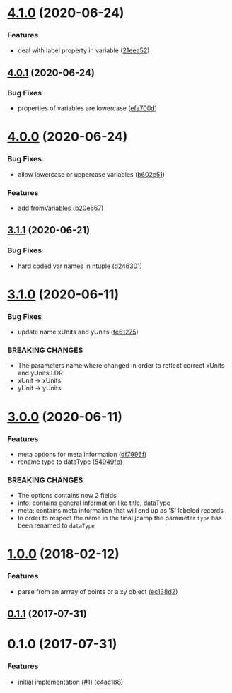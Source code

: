 # [4.1.0](https://github.com/cheminfo-js/convert-to-jcamp/compare/v4.0.1...v4.1.0) (2020-06-24)


### Features

* deal with label property in variable ([21eea52](https://github.com/cheminfo-js/convert-to-jcamp/commit/21eea52537234dbc9b5c6401b303a19aaab7a9f9))



## [4.0.1](https://github.com/cheminfo-js/convert-to-jcamp/compare/v4.0.0...v4.0.1) (2020-06-24)


### Bug Fixes

* properties of variables are lowercase ([efa700d](https://github.com/cheminfo-js/convert-to-jcamp/commit/efa700d16dd8e64a59c09d6522014d9377e593e4))



# [4.0.0](https://github.com/cheminfo-js/convert-to-jcamp/compare/v3.1.1...v4.0.0) (2020-06-24)


### Bug Fixes

* allow lowercase or uppercase variables ([b602e51](https://github.com/cheminfo-js/convert-to-jcamp/commit/b602e51a3ceb967f0c6db8e9af89d7b19e13ad6c))


### Features

* add fromVariables ([b20e667](https://github.com/cheminfo-js/convert-to-jcamp/commit/b20e6678d1cde72c4c07cbcb42b9e651f827d62f))



## [3.1.1](https://github.com/cheminfo-js/convert-to-jcamp/compare/v3.1.0...v3.1.1) (2020-06-21)


### Bug Fixes

* hard coded var names in ntuple ([d246301](https://github.com/cheminfo-js/convert-to-jcamp/commit/d24630137c13fbc3b42aea07ab5004ed92430390))



# [3.1.0](https://github.com/cheminfo-js/convert-to-jcamp/compare/v3.0.0...v3.1.0) (2020-06-11)


### Bug Fixes

* update name xUnits and yUnits ([fe61275](https://github.com/cheminfo-js/convert-to-jcamp/commit/fe612753da6690137af0ea8a7da6591f72537170))


### BREAKING CHANGES

* The parameters name where changed in order to reflect correct
xUnits and yUnits LDR
* xUnit -> xUnits
* yUnit -> yUnits



# [3.0.0](https://github.com/cheminfo-js/convert-to-jcamp/compare/v2.0.1...v3.0.0) (2020-06-11)


### Features

* meta options for meta information ([df7996f](https://github.com/cheminfo-js/convert-to-jcamp/commit/df7996fa9323e9b837fb7c0c2c4d1367855d27fd))
* rename type to dataType ([54949fb](https://github.com/cheminfo-js/convert-to-jcamp/commit/54949fbc028c37b02ad770bcf91bc278272efad8))


### BREAKING CHANGES

* The options contains now 2 fields
* info: contains general information like title, dataType
* meta: contains meta information that will end up as '$' labeled records
* In order to respect the name in the final jcamp the
parameter `type` has been renamed to `dataType`



<a name="1.0.0"></a>
# [1.0.0](https://github.com/cheminfo-js/convert-to-jcamp/compare/v0.2.0...v1.0.0) (2018-02-12)


### Features

* parse from an arrray of points or a xy object ([ec138d2](https://github.com/cheminfo-js/convert-to-jcamp/commit/ec138d2))



<a name="0.1.1"></a>
## [0.1.1](https://github.com/cheminfo-js/convert-to-jcamp/compare/v0.1.0...v0.1.1) (2017-07-31)



<a name="0.1.0"></a>
# 0.1.0 (2017-07-31)


### Features

* initial implementation ([#1](https://github.com/cheminfo-js/convert-to-jcamp/issues/1)) ([c4ac188](https://github.com/cheminfo-js/convert-to-jcamp/commit/c4ac188))



